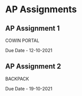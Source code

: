 # AP Assignments

## AP Assignment 1
COWIN PORTAL

Due Date - 12-10-2021

## AP Assignment 2
BACKPACK   

Due Date - 19-10-2021
